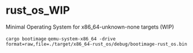 # rust_os_WIP
Minimal Operating System for x86_64-unknown-none targets (WIP)

```cargo bootimage```
```qemu-system-x86_64 -drive format=raw,file=./target/x86_64-rust_os/debug/bootimage-rust_os.bin```

